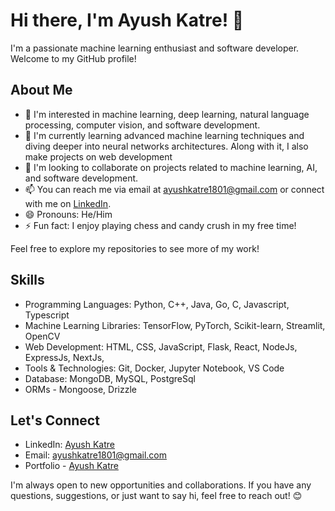 # Hi there, I'm Ayush Katre! 👋

I'm a passionate machine learning enthusiast and software developer. Welcome to my GitHub profile!

## About Me

- 👀 I'm interested in machine learning, deep learning, natural language processing, computer vision, and software development.
- 🌱 I'm currently learning advanced machine learning techniques and diving deeper into neural networks architectures. Along with it, I also make projects on web development
- 💞️ I'm looking to collaborate on projects related to machine learning, AI, and software development.
- 📫 You can reach me via email at [ayushkatre1801@gmail.com](mailto:ayushkatre1801@gmail.com) or connect with me on [LinkedIn](https://www.linkedin.com/in/ayush-katre-2142262a3/).
- 😄 Pronouns: He/Him
- ⚡ Fun fact: I enjoy playing chess and candy crush in my free time!
  
Feel free to explore my repositories to see more of my work!

## Skills

- Programming Languages: Python, C++, Java, Go, C, Javascript, Typescript
- Machine Learning Libraries: TensorFlow, PyTorch, Scikit-learn, Streamlit, OpenCV
- Web Development: HTML, CSS, JavaScript, Flask, React, NodeJs, ExpressJs, NextJs, 
- Tools & Technologies: Git, Docker, Jupyter Notebook, VS Code
- Database: MongoDB, MySQL, PostgreSql
- ORMs - Mongoose, Drizzle

## Let's Connect

- LinkedIn: [Ayush Katre](https://www.linkedin.com/in/ayush-katre-2142262a3/)
- Email: ayushkatre1801@gmail.com
- Portfolio - [Ayush Katre](https://ayushkatreportfolio.vercel.app)

I'm always open to new opportunities and collaborations. If you have any questions, suggestions, or just want to say hi, feel free to reach out! 😊
